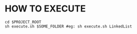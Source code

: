 # HOW TO EXECUTE
```shell
cd $PROJECT_ROOT
sh execute.sh $SOME_FOLDER #eg: sh execute.sh LinkedList
```